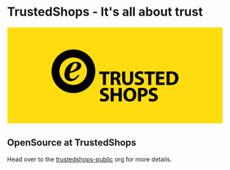 TrustedShops - It's all about trust
===

<p align="center">
  <img src="./banner.svg">
</p>

## OpenSource at TrustedShops

Head over to the [trustedshops-public](https://github.com/trustedshops-public) org for more details.
